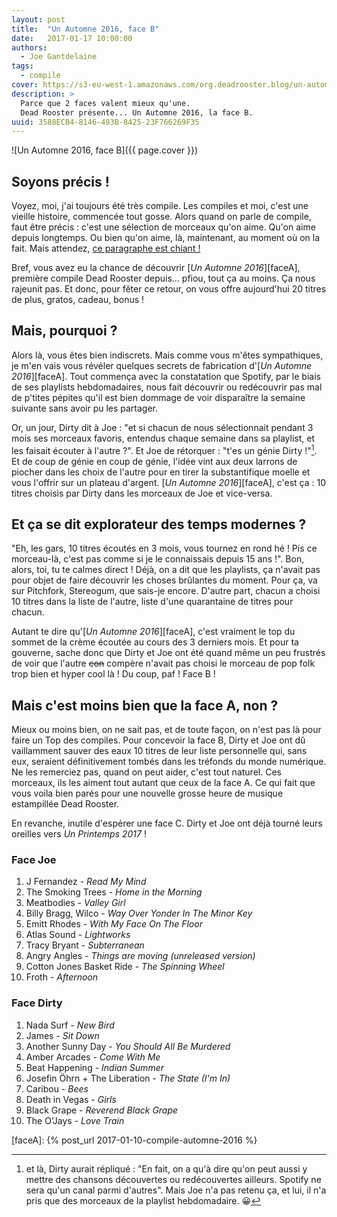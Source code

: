 ```yaml
---
layout: post
title:  "Un Automne 2016, face B"
date:   2017-01-17 10:00:00
authors:
  - Joe Gantdelaine
tags:
  - compile
cover: https://s3-eu-west-1.amazonaws.com/org.deadrooster.blog/un-automne-2016-B.jpg
description: >
  Parce que 2 faces valent mieux qu'une.
  Dead Rooster présente... Un Automne 2016, la face B.
uuid: 3588ECB4-8146-493B-8425-23F766269F35
---
```


![Un Automne 2016, face B]({{ page.cover }})

## Soyons précis !

Voyez, moi, j'ai toujours été très compile. Les compiles et moi, c'est une
vieille histoire, commencée tout gosse. Alors quand on parle de compile, faut
être précis : c'est une sélection de morceaux qu'on aime. Qu'on aime depuis
longtemps. Ou bien qu'on aime, là, maintenant, au moment où on la fait. Mais
attendez, [ce paragraphe est chiant !][chiant]

Bref, vous avez eu la chance de découvrir [*Un Automne 2016*][faceA], première compile
Dead Rooster depuis… pfiou, tout ça au moins. Ça nous rajeunit pas. Et donc,
pour fêter ce retour, on vous offre aujourd'hui 20 titres de plus, gratos,
cadeau, bonus !

## Mais, pourquoi ?

Alors là, vous êtes bien indiscrets. Mais comme vous m'êtes sympathiques, je
m'en vais vous révéler quelques secrets de fabrication d'[*Un Automne 2016*][faceA]. Tout
commença avec la constatation que Spotify, par le biais de ses playlists
hebdomadaires, nous fait découvrir ou redécouvrir pas mal de p'tites pépites
qu'il est bien dommage de voir disparaître la semaine suivante sans avoir pu les
partager.

Or, un jour, Dirty dit à Joe : "et si chacun de nous sélectionnait pendant 3
mois ses morceaux favoris, entendus chaque semaine dans sa playlist, et les
faisait écouter à l'autre ?". Et Joe de rétorquer : "t'es un génie Dirty !"[^1].
Et de coup de génie en coup de génie, l'idée vint aux deux larrons de piocher dans
les choix de l'autre pour en tirer la substantifique moelle et vous l'offrir sur
un plateau d'argent. [*Un Automne 2016*][faceA], c'est ça : 10 titres choisis par Dirty
dans les morceaux de Joe et vice-versa.

## Et ça se dit explorateur des temps modernes ?

"Eh, les gars, 10 titres écoutés en 3 mois, vous tournez en rond hé ! Pis ce
morceau-là, c'est pas comme si je le connaissais depuis 15 ans !". Bon, alors,
toi, tu te calmes direct ! Déjà, on a dit que les playlists, ça n'avait pas pour
objet de faire découvrir les choses brûlantes du moment. Pour ça, va sur
Pitchfork, Stereogum, que sais-je encore. D'autre part, chacun a choisi 10
titres dans la liste de l'autre, liste d'une quarantaine de titres pour chacun.

Autant te dire qu'[*Un Automne 2016*][faceA], c'est vraiment le top du sommet de la crème
écoutée au cours des 3 derniers mois. Et pour ta gouverne, sache donc que Dirty
et Joe ont été quand même un peu frustrés de voir que l'autre
~~con~~ compère n'avait pas choisi le morceau de pop folk trop bien
et hyper cool là ! Du coup, paf ! Face B !

## Mais c'est moins bien que la face A, non ?

Mieux ou moins bien, on ne sait pas, et de toute façon, on n'est pas là pour
faire un Top des compiles. Pour concevoir la face B, Dirty et Joe ont dû
vaillamment sauver des eaux 10 titres de leur liste personnelle qui, sans eux,
seraient définitivement tombés dans les tréfonds du monde numérique. Ne les
remerciez pas, quand on peut aider, c'est tout naturel. Ces morceaux, ils les
aiment tout autant que ceux de la face A. Ce qui fait que vous voila bien parés
pour une nouvelle grosse heure de musique estampillée Dead Rooster.

En revanche, inutile d'espérer une face C. Dirty et Joe ont déjà tourné leurs
oreilles vers *Un Printemps 2017* !

<div id='automne-2016-playlist'
     class="dr-playlist"
     dr-spotify-id="7jfYizYX4G9qTR76PspPFh"
     dr-spotify-user="guiguilele">
</div>

### Face Joe

1. J Fernandez - *Read My Mind*
1. The Smoking Trees - *Home in the Morning*
1. Meatbodies - *Valley Girl*
1. Billy Bragg, Wilco - *Way Over Yonder In The Minor Key*
1. Emitt Rhodes - *With My Face On The Floor*
1. Atlas Sound - *Lightworks*
1. Tracy Bryant - *Subterranean*
1. Angry Angles - *Things are moving (unreleased version)*
1. Cotton Jones Basket Ride - *The Spinning Wheel*
1. Froth - *Afternoon*

### Face Dirty

1. Nada Surf - *New Bird*
1. James - *Sit Down*
1. Another Sunny Day - *You Should All Be Murdered*
1. Amber Arcades - *Come With Me*
1. Beat Happening - *Indian Summer*
1. Josefin Öhrn + The Liberation - *The State (I'm In)*
1. Caribou - *Bees*
1. Death in Vegas - *Girls*
1. Black Grape - *Reverend Black Grape*
1. The O'Jays - *Love Train*

[^1]: et là, Dirty aurait répliqué : "En fait, on a qu'à dire qu'on peut aussi y mettre des chansons découvertes ou redécouvertes ailleurs. Spotify ne sera qu'un canal parmi d'autres". Mais Joe n'a pas retenu ça, et lui, il n'a pris que des morceaux de la playlist hebdomadaire. 😀

[chiant]: https://youtu.be/SbZL91_Kvi0
[faceA]: {% post_url 2017-01-10-compile-automne-2016 %}
